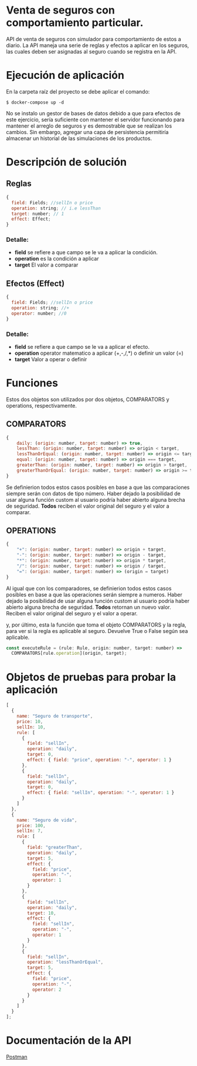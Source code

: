 # Venta de seguros con comportamiento particular.

API de venta de seguros con simulador para comportamiento de estos a diario.
La API maneja una serie de reglas y efectos a aplicar en los seguros, las cuales deben ser asignadas al seguro cuando se registra en la API.

# Ejecución de aplicación

En la carpeta raíz del proyecto se debe aplicar el comando:

```
$ docker-compose up -d
```

No se instalo un gestor de bases de datos debido a que para efectos de este ejercicio, sería suficiente con mantener el servidor funcionando para mantener el arreglo de seguros y es demostrable que se realizan los cambios. Sin embargo, agregar una capa de persistencia permitiría almacenar un historial de las simulaciones de los productos.

# Descripción de solución

## Reglas

```js
{
  field: Fields; //sellIn o price
  operation: string; // i.e lessThan
  target: number; // 1
  effect: Effect;
}
```

### Detalle:

- **field** se refiere a que campo se le va a aplicar la condición.
- **operation** es la condición a aplicar
- **target** El valor a comparar

## Efectos (Effect)

```js
{
  field: Fields; //sellIn o price
  operation: string; //+
  operator: number; //0
}
```

### Detalle:

- **field** se refiere a que campo se le va a aplicar el efecto.
- **operation** operator matematico a aplicar (+,-,/,\*) o definir un valor (=)
- **target** Valor a operar o definir

# Funciones

Estos dos objetos son utilizados por dos objetos, COMPARATORS y operations, respectivamente.

## COMPARATORS

```js
{
    daily: (origin: number, target: number) => true,
    lessThan: (origin: number, target: number) => origin < target,
    lessThanOrEqual: (origin: number, target: number) => origin <= target,
    equal: (origin: number, target: number) => origin === target,
    greaterThan: (origin: number, target: number) => origin > target,
    greaterThanOrEqual: (origin: number, target: number) => origin >= target
}
```

Se definierion todos estos casos posibles en base a que las comparaciones siempre serán con datos de tipo número. Haber dejado la posibilidad de usar alguna función custom al usuario podría haber abierto alguna brecha de seguridad. **Todos** reciben el valor original del seguro y el valor a comparar.

## OPERATIONS

```js
{
    "+": (origin: number, target: number) => origin + target,
    "-": (origin: number, target: number) => origin - target,
    "*": (origin: number, target: number) => origin * target,
    "/": (origin: number, target: number) => origin / target,
    "=": (origin: number, target: number) => (origin = target)
}
```

Al igual que con los comparadores, se definierion todos estos casos posibles en base a que las operaciones serán siempre a numeros. Haber dejado la posibilidad de usar alguna función custom al usuario podría haber abierto alguna brecha de seguridad.
**Todos** retornan un nuevo valor. Reciben el valor original del seguro y el valor a operar.

y, por último, esta la función que toma el objeto COMPARATORS y la regla, para ver si la regla es aplicable al seguro. Devuelve True o False según sea aplicable.

```js
const executeRule = (rule: Rule, origin: number, target: number) =>
  COMPARATORS[rule.operation](origin, target);
```

# Objetos de pruebas para probar la aplicación

```js
[
  {
    name: "Seguro de transporte",
    price: 10,
    sellIn: 10,
    rule: [
      {
        field: "sellIn",
        operation: "daily",
        target: 0,
        effect: { field: "price", operation: "-", operator: 1 }
      },
      {
        field: "sellIn",
        operation: "daily",
        target: 0,
        effect: { field: "sellIn", operation: "-", operator: 1 }
      }
    ]
  },
  {
    name: "Seguro de vida",
    price: 100,
    sellIn: 7,
    rule: [
      {
        field: "greaterThan",
        operation: "daily",
        target: 5,
        effect: {
          field: "price",
          operation: "-",
          operator: 1
        }
      },
      {
        field: "sellIn",
        operation: "daily",
        target: 10,
        effect: {
          field: "sellIn",
          operation: "-",
          operator: 1
        }
      },
      {
        field: "sellIn",
        operation: "lessThanOrEqual",
        target: 5,
        effect: {
          field: "price",
          operation: "-",
          operator: 2
        }
      }
    ]
  }
];
```

# Documentación de la API

[Postman](https://documenter.getpostman.com/view/4048913/SWE28zmr?version=latest)
